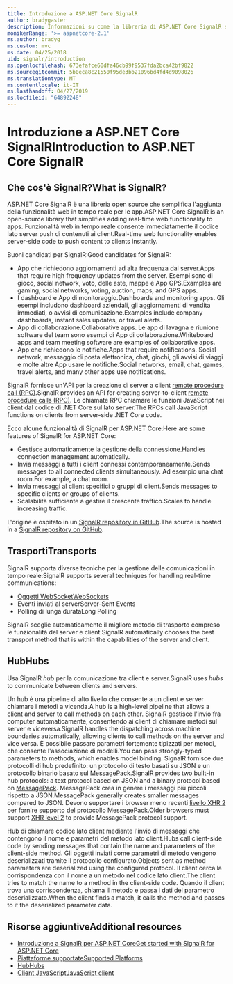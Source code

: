 ```yaml
---
title: Introduzione a ASP.NET Core SignalR
author: bradygaster
description: Informazioni su come la libreria di ASP.NET Core SignalR semplifica l'aggiunta di funzionalità in tempo reale per le app.
monikerRange: '>= aspnetcore-2.1'
ms.author: bradyg
ms.custom: mvc
ms.date: 04/25/2018
uid: signalr/introduction
ms.openlocfilehash: 673efafce60dfa46cb99f9537fda2bca42bf9822
ms.sourcegitcommit: 5b0eca8c21550f95de3bb21096bd4fd4d9098026
ms.translationtype: MT
ms.contentlocale: it-IT
ms.lasthandoff: 04/27/2019
ms.locfileid: "64892248"
---
```

# <a name="introduction-to-aspnet-core-signalr"></a><span data-ttu-id="f2816-103">Introduzione a ASP.NET Core SignalR</span><span class="sxs-lookup"><span data-stu-id="f2816-103">Introduction to ASP.NET Core SignalR</span></span>

## <a name="what-is-signalr"></a><span data-ttu-id="f2816-104">Che cos'è SignalR?</span><span class="sxs-lookup"><span data-stu-id="f2816-104">What is SignalR?</span></span>

<span data-ttu-id="f2816-105">ASP.NET Core SignalR è una libreria open source che semplifica l'aggiunta della funzionalità web in tempo reale per le app.</span><span class="sxs-lookup"><span data-stu-id="f2816-105">ASP.NET Core SignalR is an open-source library that simplifies adding real-time web functionality to apps.</span></span> <span data-ttu-id="f2816-106">Funzionalità web in tempo reale consente immediatamente il codice lato server push di contenuti ai client.</span><span class="sxs-lookup"><span data-stu-id="f2816-106">Real-time web functionality enables server-side code to push content to clients instantly.</span></span>

<span data-ttu-id="f2816-107">Buoni candidati per SignalR:</span><span class="sxs-lookup"><span data-stu-id="f2816-107">Good candidates for SignalR:</span></span>

* <span data-ttu-id="f2816-108">App che richiedono aggiornamenti ad alta frequenza dal server.</span><span class="sxs-lookup"><span data-stu-id="f2816-108">Apps that require high frequency updates from the server.</span></span> <span data-ttu-id="f2816-109">Esempi sono di gioco, social network, voto, delle aste, mappe e App GPS.</span><span class="sxs-lookup"><span data-stu-id="f2816-109">Examples are gaming, social networks, voting, auction, maps, and GPS apps.</span></span>
* <span data-ttu-id="f2816-110">I dashboard e App di monitoraggio.</span><span class="sxs-lookup"><span data-stu-id="f2816-110">Dashboards and monitoring apps.</span></span> <span data-ttu-id="f2816-111">Gli esempi includono dashboard aziendali, gli aggiornamenti di vendita immediati, o avvisi di comunicazione.</span><span class="sxs-lookup"><span data-stu-id="f2816-111">Examples include company dashboards, instant sales updates, or travel alerts.</span></span>
* <span data-ttu-id="f2816-112">App di collaborazione.</span><span class="sxs-lookup"><span data-stu-id="f2816-112">Collaborative apps.</span></span> <span data-ttu-id="f2816-113">Le app di lavagna e riunione software del team sono esempi di App di collaborazione.</span><span class="sxs-lookup"><span data-stu-id="f2816-113">Whiteboard apps and team meeting software are examples of collaborative apps.</span></span>
* <span data-ttu-id="f2816-114">App che richiedono le notifiche.</span><span class="sxs-lookup"><span data-stu-id="f2816-114">Apps that require notifications.</span></span> <span data-ttu-id="f2816-115">Social network, messaggio di posta elettronica, chat, giochi, gli avvisi di viaggi e molte altre App usare le notifiche.</span><span class="sxs-lookup"><span data-stu-id="f2816-115">Social networks, email, chat, games, travel alerts, and many other apps use notifications.</span></span>

<span data-ttu-id="f2816-116">SignalR fornisce un'API per la creazione di server a client [remote procedure call (RPC)](https://wikipedia.org/wiki/Remote_procedure_call).</span><span class="sxs-lookup"><span data-stu-id="f2816-116">SignalR provides an API for creating server-to-client [remote procedure calls (RPC)](https://wikipedia.org/wiki/Remote_procedure_call).</span></span> <span data-ttu-id="f2816-117">Le chiamate RPC chiamare le funzioni JavaScript nei client dal codice di .NET Core sul lato server.</span><span class="sxs-lookup"><span data-stu-id="f2816-117">The RPCs call JavaScript functions on clients from server-side .NET Core code.</span></span>

<span data-ttu-id="f2816-118">Ecco alcune funzionalità di SignalR per ASP.NET Core:</span><span class="sxs-lookup"><span data-stu-id="f2816-118">Here are some features of SignalR for ASP.NET Core:</span></span>

* <span data-ttu-id="f2816-119">Gestisce automaticamente la gestione della connessione.</span><span class="sxs-lookup"><span data-stu-id="f2816-119">Handles connection management automatically.</span></span>
* <span data-ttu-id="f2816-120">Invia messaggi a tutti i client connessi contemporaneamente.</span><span class="sxs-lookup"><span data-stu-id="f2816-120">Sends messages to all connected clients simultaneously.</span></span> <span data-ttu-id="f2816-121">Ad esempio una chat room.</span><span class="sxs-lookup"><span data-stu-id="f2816-121">For example, a chat room.</span></span>
* <span data-ttu-id="f2816-122">Invia messaggi al client specifici o gruppi di client.</span><span class="sxs-lookup"><span data-stu-id="f2816-122">Sends messages to specific clients or groups of clients.</span></span>
* <span data-ttu-id="f2816-123">Scalabilità sufficiente a gestire il crescente traffico.</span><span class="sxs-lookup"><span data-stu-id="f2816-123">Scales to handle increasing traffic.</span></span>

<span data-ttu-id="f2816-124">L'origine è ospitato in un [SignalR repository in GitHub](https://github.com/aspnet/AspNetCore/tree/master/src/SignalR).</span><span class="sxs-lookup"><span data-stu-id="f2816-124">The source is hosted in a [SignalR repository on GitHub](https://github.com/aspnet/AspNetCore/tree/master/src/SignalR).</span></span>

## <a name="transports"></a><span data-ttu-id="f2816-125">Trasporti</span><span class="sxs-lookup"><span data-stu-id="f2816-125">Transports</span></span>

<span data-ttu-id="f2816-126">SignalR supporta diverse tecniche per la gestione delle comunicazioni in tempo reale:</span><span class="sxs-lookup"><span data-stu-id="f2816-126">SignalR supports several techniques for handling real-time communications:</span></span>

* [<span data-ttu-id="f2816-127">Oggetti WebSocket</span><span class="sxs-lookup"><span data-stu-id="f2816-127">WebSockets</span></span>](https://tools.ietf.org/html/rfc7118)
* <span data-ttu-id="f2816-128">Eventi inviati al server</span><span class="sxs-lookup"><span data-stu-id="f2816-128">Server-Sent Events</span></span>
* <span data-ttu-id="f2816-129">Polling di lunga durata</span><span class="sxs-lookup"><span data-stu-id="f2816-129">Long Polling</span></span>

<span data-ttu-id="f2816-130">SignalR sceglie automaticamente il migliore metodo di trasporto compreso le funzionalità del server e client.</span><span class="sxs-lookup"><span data-stu-id="f2816-130">SignalR automatically chooses the best transport method that is within the capabilities of the server and client.</span></span>

## <a name="hubs"></a><span data-ttu-id="f2816-131">Hub</span><span class="sxs-lookup"><span data-stu-id="f2816-131">Hubs</span></span>

<span data-ttu-id="f2816-132">Usa SignalR *hub* per la comunicazione tra client e server.</span><span class="sxs-lookup"><span data-stu-id="f2816-132">SignalR uses *hubs* to communicate between clients and servers.</span></span>

<span data-ttu-id="f2816-133">Un hub è una pipeline di alto livello che consente a un client e server chiamare i metodi a vicenda.</span><span class="sxs-lookup"><span data-stu-id="f2816-133">A hub is a high-level pipeline that allows a client and server to call methods on each other.</span></span> <span data-ttu-id="f2816-134">SignalR gestisce l'invio fra computer automaticamente, consentendo ai client di chiamare metodi sul server e viceversa.</span><span class="sxs-lookup"><span data-stu-id="f2816-134">SignalR handles the dispatching across machine boundaries automatically, allowing clients to call methods on the server and vice versa.</span></span> <span data-ttu-id="f2816-135">È possibile passare parametri fortemente tipizzati per metodi, che consente l'associazione di modelli.</span><span class="sxs-lookup"><span data-stu-id="f2816-135">You can pass strongly-typed parameters to methods, which enables model binding.</span></span> <span data-ttu-id="f2816-136">SignalR fornisce due protocolli di hub predefinito: un protocollo di testo basati su JSON e un protocollo binario basato sul [MessagePack](https://msgpack.org/).</span><span class="sxs-lookup"><span data-stu-id="f2816-136">SignalR provides two built-in hub protocols: a text protocol based on JSON and a binary protocol based on [MessagePack](https://msgpack.org/).</span></span>  <span data-ttu-id="f2816-137">MessagePack crea in genere i messaggi più piccoli rispetto a JSON.</span><span class="sxs-lookup"><span data-stu-id="f2816-137">MessagePack generally creates smaller messages compared to JSON.</span></span> <span data-ttu-id="f2816-138">Devono supportare i browser meno recenti [livello XHR 2](https://caniuse.com/#feat=xhr2) per fornire supporto del protocollo MessagePack.</span><span class="sxs-lookup"><span data-stu-id="f2816-138">Older browsers must support [XHR level 2](https://caniuse.com/#feat=xhr2) to provide MessagePack protocol support.</span></span>

<span data-ttu-id="f2816-139">Hub di chiamare codice lato client mediante l'invio di messaggi che contengono il nome e parametri del metodo lato client.</span><span class="sxs-lookup"><span data-stu-id="f2816-139">Hubs call client-side code by sending messages that contain the name and parameters of the client-side method.</span></span> <span data-ttu-id="f2816-140">Gli oggetti inviati come parametri di metodo vengono deserializzati tramite il protocollo configurato.</span><span class="sxs-lookup"><span data-stu-id="f2816-140">Objects sent as method parameters are deserialized using the configured protocol.</span></span> <span data-ttu-id="f2816-141">Il client cerca la corrispondenza con il nome a un metodo nel codice lato client.</span><span class="sxs-lookup"><span data-stu-id="f2816-141">The client tries to match the name to a method in the client-side code.</span></span> <span data-ttu-id="f2816-142">Quando il client trova una corrispondenza, chiama il metodo e passa i dati del parametro deserializzato.</span><span class="sxs-lookup"><span data-stu-id="f2816-142">When the client finds a match, it calls the method and passes to it the deserialized parameter data.</span></span>

## <a name="additional-resources"></a><span data-ttu-id="f2816-143">Risorse aggiuntive</span><span class="sxs-lookup"><span data-stu-id="f2816-143">Additional resources</span></span>

* [<span data-ttu-id="f2816-144">Introduzione a SignalR per ASP.NET Core</span><span class="sxs-lookup"><span data-stu-id="f2816-144">Get started with SignalR for ASP.NET Core</span></span>](xref:tutorials/signalr)
* [<span data-ttu-id="f2816-145">Piattaforme supportate</span><span class="sxs-lookup"><span data-stu-id="f2816-145">Supported Platforms</span></span>](xref:signalr/supported-platforms)
* [<span data-ttu-id="f2816-146">Hub</span><span class="sxs-lookup"><span data-stu-id="f2816-146">Hubs</span></span>](xref:signalr/hubs)
* [<span data-ttu-id="f2816-147">Client JavaScript</span><span class="sxs-lookup"><span data-stu-id="f2816-147">JavaScript client</span></span>](xref:signalr/javascript-client)
